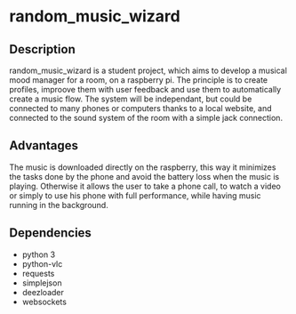 # random_music_wizard
## Description
random_music_wizard is a student project, which aims to develop a musical mood manager for a room, on a raspberry pi. The principle is to create profiles, improove them with user feedback and use them to automatically create a music flow. The system will be independant, but could be connected to many phones or computers thanks to a local website, and connected to the sound system of the room with a simple jack connection.
## Advantages
The music is downloaded directly on the raspberry, this way it minimizes the tasks done by the phone and avoid the battery loss when the music is playing. Otherwise it allows the user to take a phone call, to watch a video or simply to use his phone with full performance, while having music running in the background.
## Dependencies
- python 3
- python-vlc
- requests
- simplejson
- deezloader
- websockets
